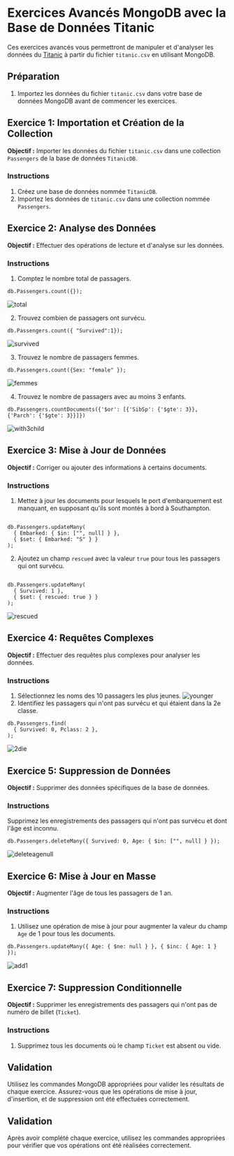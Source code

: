 # Exercices Avancés MongoDB avec la Base de Données Titanic

Ces exercices avancés vous permettront de manipuler et d'analyser les données du [Titanic](../databases/ti) à partir du fichier `titanic.csv` en utilisant MongoDB.

## Préparation

1. Importez les données du fichier `titanic.csv` dans votre base de données MongoDB avant de commencer les exercices.

## Exercice 1: Importation et Création de la Collection

**Objectif :** Importer les données du fichier `titanic.csv` dans une collection `Passengers` de la base de données `TitanicDB`.

### Instructions

1. Créez une base de données nommée `TitanicDB`.
2. Importez les données de `titanic.csv` dans une collection nommée `Passengers`.

## Exercice 2: Analyse des Données

**Objectif :** Effectuer des opérations de lecture et d'analyse sur les données.

### Instructions

1. Comptez le nombre total de passagers.
```noSQL
db.Passengers.count({});
```
![total](./images/total_passengers.png)

2. Trouvez combien de passagers ont survécu.
```noSQL
db.Passengers.count({ "Survived":1});
```

![survived](./images/survived.png)

3. Trouvez le nombre de passagers femmes.
```noSQL
db.Passengers.count({Sex: "female" });
```
![femmes](./images/female.png)

4. Trouvez le nombre de passagers avec au moins 3 enfants.
```noSQL
db.Passengers.countDocuments({'$or': [{'SibSp': {'$gte': 3}}, {'Parch': {'$gte': 3}}]})

```
![with3child](./images/with3childs.png)

## Exercice 3: Mise à Jour de Données

**Objectif :** Corriger ou ajouter des informations à certains documents.

### Instructions

1. Mettez à jour les documents pour lesquels le port d'embarquement est manquant, en supposant qu'ils sont montés à bord à Southampton.

```noSQL

db.Passengers.updateMany(
  { Embarked: { $in: ["", null] } },
  { $set: { Embarked: "S" } }
);

```
2. Ajoutez un champ `rescued` avec la valeur `true` pour tous les passagers qui ont survécu.

```noSQL

db.Passengers.updateMany(
  { Survived: 1 },
  { $set: { rescued: true } }
);

```
![rescued](./images/rescued.png)

## Exercice 4: Requêtes Complexes

**Objectif :** Effectuer des requêtes plus complexes pour analyser les données.

### Instructions

1. Sélectionnez les noms des 10 passagers les plus jeunes.
![younger](./images/younger.png)
2. Identifiez les passagers qui n'ont pas survécu et qui étaient dans la 2e classe.

```noSQL
db.Passengers.find(
  { Survived: 0, Pclass: 2 },
);
```
![2die](./images/class2die.png)
## Exercice 5: Suppression de Données

**Objectif :** Supprimer des données spécifiques de la base de données.

### Instructions

Supprimez les enregistrements des passagers qui n'ont pas survécu et dont l'âge est inconnu.

```noSQL
db.Passengers.deleteMany({ Survived: 0, Age: { $in: ["", null] } });
```
![deleteagenull](./images/deleteagenull.png)

## Exercice 6: Mise à Jour en Masse

**Objectif :** Augmenter l'âge de tous les passagers de 1 an.

### Instructions

1. Utilisez une opération de mise à jour pour augmenter la valeur du champ `Age` de 1 pour tous les documents.

```noSQL
db.Passengers.updateMany({ Age: { $ne: null } }, { $inc: { Age: 1 } });
```
![add1](./images/add1.png)
## Exercice 7: Suppression Conditionnelle

**Objectif :** Supprimer les enregistrements des passagers qui n'ont pas de numéro de billet (`Ticket`).

### Instructions

1. Supprimez tous les documents où le champ `Ticket` est absent ou vide.


## Validation

Utilisez les commandes MongoDB appropriées pour valider les résultats de chaque exercice. Assurez-vous que les opérations de mise à jour, d'insertion, et de suppression ont été effectuées correctement.








## Validation

Après avoir complété chaque exercice, utilisez les commandes appropriées pour vérifier que vos opérations ont été réalisées correctement.
